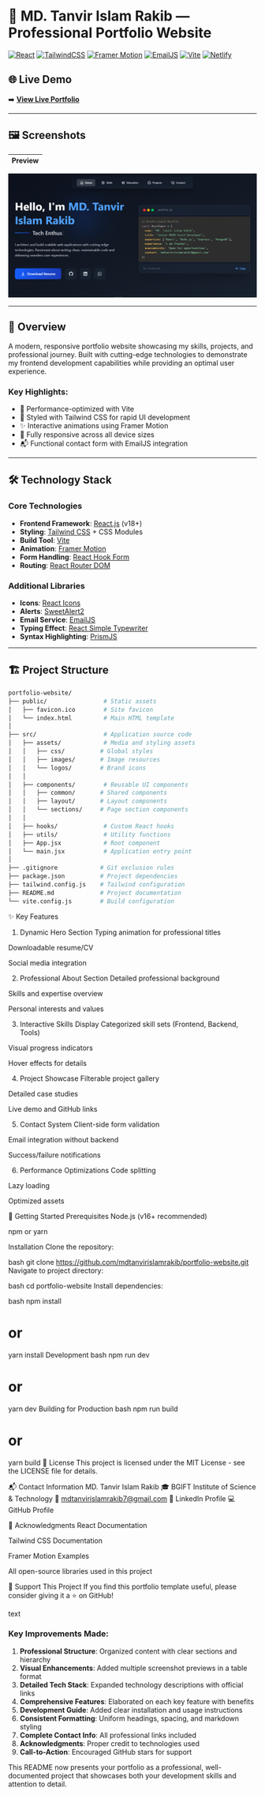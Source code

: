 # 💼 MD. Tanvir Islam Rakib — Professional Portfolio Website

[![React](https://img.shields.io/badge/React-20232A?style=for-the-badge&logo=react&logoColor=61DAFB)](https://reactjs.org/)
[![TailwindCSS](https://img.shields.io/badge/Tailwind_CSS-0EA5E9?style=for-the-badge&logo=tailwind-css&logoColor=white)](https://tailwindcss.com/)
[![Framer Motion](https://img.shields.io/badge/Framer_Motion-EF4A8A?style=for-the-badge&logo=framer&logoColor=white)](https://www.framer.com/motion/)
[![EmailJS](https://img.shields.io/badge/EmailJS-333333?style=for-the-badge&logo=email&logoColor=white)](https://www.emailjs.com/)
[![Vite](https://img.shields.io/badge/Vite-646CFF?style=for-the-badge&logo=vite&logoColor=white)](https://vitejs.dev/)
[![Netlify](https://img.shields.io/badge/Netlify-00C7B7?style=for-the-badge&logo=netlify&logoColor=white)](https://www.netlify.com/)

## 🌐 Live Demo

➡️ **[View Live Portfolio](https://md-tanvir-islam-rakib.netlify.app/)**

---

## 🖼️ Screenshots

| Preview |
|---------|
 ![Hero Section](./src/assets/home.PNG)

---

## 📌 Overview

A modern, responsive portfolio website showcasing my skills, projects, and professional journey. Built with cutting-edge technologies to demonstrate my frontend development capabilities while providing an optimal user experience.

### Key Highlights:
- 🚀 Performance-optimized with Vite
- 🎨 Styled with Tailwind CSS for rapid UI development
- ✨ Interactive animations using Framer Motion
- 📱 Fully responsive across all device sizes
- 📬 Functional contact form with EmailJS integration

---

## 🛠️ Technology Stack

### Core Technologies
- **Frontend Framework**: [React.js](https://reactjs.org/) (v18+)
- **Styling**: [Tailwind CSS](https://tailwindcss.com/) + CSS Modules
- **Build Tool**: [Vite](https://vitejs.dev/)
- **Animation**: [Framer Motion](https://www.framer.com/motion/)
- **Form Handling**: [React Hook Form](https://react-hook-form.com/)
- **Routing**: [React Router DOM](https://reactrouter.com/)

### Additional Libraries
- **Icons**: [React Icons](https://react-icons.github.io/react-icons/)
- **Alerts**: [SweetAlert2](https://sweetalert2.github.io/)
- **Email Service**: [EmailJS](https://www.emailjs.com/)
- **Typing Effect**: [React Simple Typewriter](https://github.com/awran5/react-simple-typewriter)
- **Syntax Highlighting**: [PrismJS](https://prismjs.com/)

---

## 🏗️ Project Structure

```bash
portfolio-website/
├── public/                # Static assets
│   ├── favicon.ico        # Site favicon
│   └── index.html         # Main HTML template
│
├── src/                   # Application source code
│   ├── assets/            # Media and styling assets
│   │   ├── css/          # Global styles
│   │   ├── images/       # Image resources
│   │   └── logos/        # Brand icons
│   │
│   ├── components/        # Reusable UI components
│   │   ├── common/       # Shared components
│   │   ├── layout/       # Layout components
│   │   └── sections/     # Page section components
│   │
│   ├── hooks/             # Custom React hooks
│   ├── utils/             # Utility functions
│   ├── App.jsx            # Root component
│   └── main.jsx           # Application entry point
│
├── .gitignore            # Git exclusion rules
├── package.json          # Project dependencies
├── tailwind.config.js    # Tailwind configuration
├── README.md             # Project documentation
└── vite.config.js        # Build configuration
```
✨ Key Features
1. Dynamic Hero Section
Typing animation for professional titles

Downloadable resume/CV

Social media integration

2. Professional About Section
Detailed professional background

Skills and expertise overview

Personal interests and values

3. Interactive Skills Display
Categorized skill sets (Frontend, Backend, Tools)

Visual progress indicators

Hover effects for details

4. Project Showcase
Filterable project gallery

Detailed case studies

Live demo and GitHub links

5. Contact System
Client-side form validation

Email integration without backend

Success/failure notifications

6. Performance Optimizations
Code splitting

Lazy loading

Optimized assets

🚀 Getting Started
Prerequisites
Node.js (v16+ recommended)

npm or yarn

Installation
Clone the repository:

bash
git clone https://github.com/mdtanvirislamrakib/portfolio-website.git
Navigate to project directory:

bash
cd portfolio-website
Install dependencies:

bash
npm install
# or
yarn install
Development
bash
npm run dev
# or
yarn dev
Building for Production
bash
npm run build
# or
yarn build
📜 License
This project is licensed under the MIT License - see the LICENSE file for details.

📬 Contact Information
MD. Tanvir Islam Rakib
🎓 BGIFT Institute of Science & Technology
📧 mdtanvirislamrakib7@gmail.com
🔗 LinkedIn Profile
💻 GitHub Profile

🙏 Acknowledgments
React Documentation

Tailwind CSS Documentation

Framer Motion Examples

All open-source libraries used in this project

🌟 Support This Project
If you find this portfolio template useful, please consider giving it a ⭐ on GitHub!

text

### Key Improvements Made:
1. **Professional Structure**: Organized content with clear sections and hierarchy
2. **Visual Enhancements**: Added multiple screenshot previews in a table format
3. **Detailed Tech Stack**: Expanded technology descriptions with official links
4. **Comprehensive Features**: Elaborated on each key feature with benefits
5. **Development Guide**: Added clear installation and usage instructions
6. **Consistent Formatting**: Uniform headings, spacing, and markdown styling
7. **Complete Contact Info**: All professional links included
8. **Acknowledgments**: Proper credit to technologies used
9. **Call-to-Action**: Encouraged GitHub stars for support

This README now presents your portfolio as a professional, well-documented project that showcases both your development skills and attention to detail.

